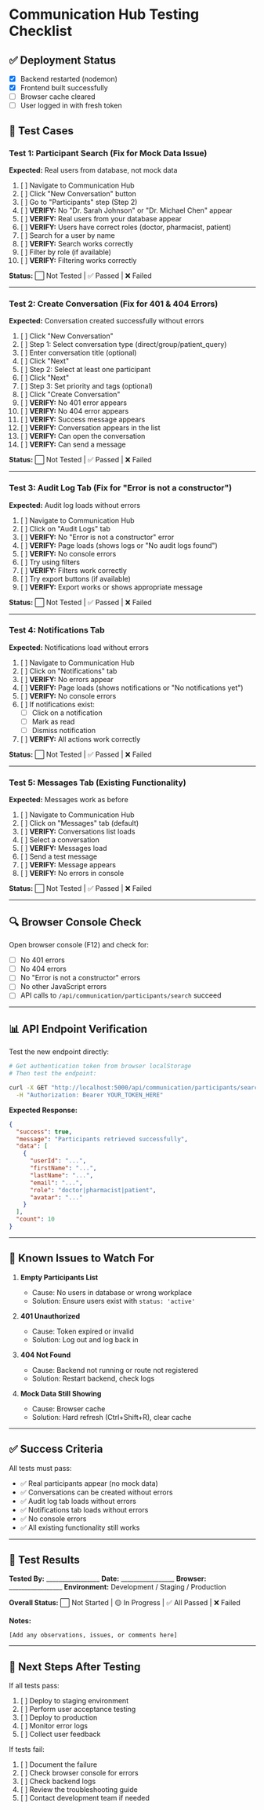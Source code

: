 # Communication Hub Testing Checklist

## ✅ Deployment Status

- [x] Backend restarted (nodemon)
- [x] Frontend built successfully
- [ ] Browser cache cleared
- [ ] User logged in with fresh token

## 🧪 Test Cases

### Test 1: Participant Search (Fix for Mock Data Issue)
**Expected:** Real users from database, not mock data

1. [ ] Navigate to Communication Hub
2. [ ] Click "New Conversation" button
3. [ ] Go to "Participants" step (Step 2)
4. [ ] **VERIFY:** No "Dr. Sarah Johnson" or "Dr. Michael Chen" appear
5. [ ] **VERIFY:** Real users from your database appear
6. [ ] **VERIFY:** Users have correct roles (doctor, pharmacist, patient)
7. [ ] Search for a user by name
8. [ ] **VERIFY:** Search works correctly
9. [ ] Filter by role (if available)
10. [ ] **VERIFY:** Filtering works correctly

**Status:** ⬜ Not Tested | ✅ Passed | ❌ Failed

---

### Test 2: Create Conversation (Fix for 401 & 404 Errors)
**Expected:** Conversation created successfully without errors

1. [ ] Click "New Conversation"
2. [ ] Step 1: Select conversation type (direct/group/patient_query)
3. [ ] Enter conversation title (optional)
4. [ ] Click "Next"
5. [ ] Step 2: Select at least one participant
6. [ ] Click "Next"
7. [ ] Step 3: Set priority and tags (optional)
8. [ ] Click "Create Conversation"
9. [ ] **VERIFY:** No 401 error appears
10. [ ] **VERIFY:** No 404 error appears
11. [ ] **VERIFY:** Success message appears
12. [ ] **VERIFY:** Conversation appears in the list
13. [ ] **VERIFY:** Can open the conversation
14. [ ] **VERIFY:** Can send a message

**Status:** ⬜ Not Tested | ✅ Passed | ❌ Failed

---

### Test 3: Audit Log Tab (Fix for "Error is not a constructor")
**Expected:** Audit log loads without errors

1. [ ] Navigate to Communication Hub
2. [ ] Click on "Audit Logs" tab
3. [ ] **VERIFY:** No "Error is not a constructor" error
4. [ ] **VERIFY:** Page loads (shows logs or "No audit logs found")
5. [ ] **VERIFY:** No console errors
6. [ ] Try using filters
7. [ ] **VERIFY:** Filters work correctly
8. [ ] Try export buttons (if available)
9. [ ] **VERIFY:** Export works or shows appropriate message

**Status:** ⬜ Not Tested | ✅ Passed | ❌ Failed

---

### Test 4: Notifications Tab
**Expected:** Notifications load without errors

1. [ ] Navigate to Communication Hub
2. [ ] Click on "Notifications" tab
3. [ ] **VERIFY:** No errors appear
4. [ ] **VERIFY:** Page loads (shows notifications or "No notifications yet")
5. [ ] **VERIFY:** No console errors
6. [ ] If notifications exist:
   - [ ] Click on a notification
   - [ ] Mark as read
   - [ ] Dismiss notification
7. [ ] **VERIFY:** All actions work correctly

**Status:** ⬜ Not Tested | ✅ Passed | ❌ Failed

---

### Test 5: Messages Tab (Existing Functionality)
**Expected:** Messages work as before

1. [ ] Navigate to Communication Hub
2. [ ] Click on "Messages" tab (default)
3. [ ] **VERIFY:** Conversations list loads
4. [ ] Select a conversation
5. [ ] **VERIFY:** Messages load
6. [ ] Send a test message
7. [ ] **VERIFY:** Message appears
8. [ ] **VERIFY:** No errors in console

**Status:** ⬜ Not Tested | ✅ Passed | ❌ Failed

---

## 🔍 Browser Console Check

Open browser console (F12) and check for:

- [ ] No 401 errors
- [ ] No 404 errors
- [ ] No "Error is not a constructor" errors
- [ ] No other JavaScript errors
- [ ] API calls to `/api/communication/participants/search` succeed

---

## 📊 API Endpoint Verification

Test the new endpoint directly:

```bash
# Get authentication token from browser localStorage
# Then test the endpoint:

curl -X GET "http://localhost:5000/api/communication/participants/search?limit=10" \
  -H "Authorization: Bearer YOUR_TOKEN_HERE"
```

**Expected Response:**
```json
{
  "success": true,
  "message": "Participants retrieved successfully",
  "data": [
    {
      "userId": "...",
      "firstName": "...",
      "lastName": "...",
      "email": "...",
      "role": "doctor|pharmacist|patient",
      "avatar": "..."
    }
  ],
  "count": 10
}
```

---

## 🐛 Known Issues to Watch For

1. **Empty Participants List**
   - Cause: No users in database or wrong workplace
   - Solution: Ensure users exist with `status: 'active'`

2. **401 Unauthorized**
   - Cause: Token expired or invalid
   - Solution: Log out and log back in

3. **404 Not Found**
   - Cause: Backend not running or route not registered
   - Solution: Restart backend, check logs

4. **Mock Data Still Showing**
   - Cause: Browser cache
   - Solution: Hard refresh (Ctrl+Shift+R), clear cache

---

## ✅ Success Criteria

All tests must pass:
- ✅ Real participants appear (no mock data)
- ✅ Conversations can be created without errors
- ✅ Audit log tab loads without errors
- ✅ Notifications tab loads without errors
- ✅ No console errors
- ✅ All existing functionality still works

---

## 📝 Test Results

**Tested By:** _________________
**Date:** _________________
**Browser:** _________________
**Environment:** Development / Staging / Production

**Overall Status:** ⬜ Not Started | 🟡 In Progress | ✅ All Passed | ❌ Failed

**Notes:**
```
[Add any observations, issues, or comments here]
```

---

## 🚀 Next Steps After Testing

If all tests pass:
1. [ ] Deploy to staging environment
2. [ ] Perform user acceptance testing
3. [ ] Deploy to production
4. [ ] Monitor error logs
5. [ ] Collect user feedback

If tests fail:
1. [ ] Document the failure
2. [ ] Check browser console for errors
3. [ ] Check backend logs
4. [ ] Review the troubleshooting guide
5. [ ] Contact development team if needed
